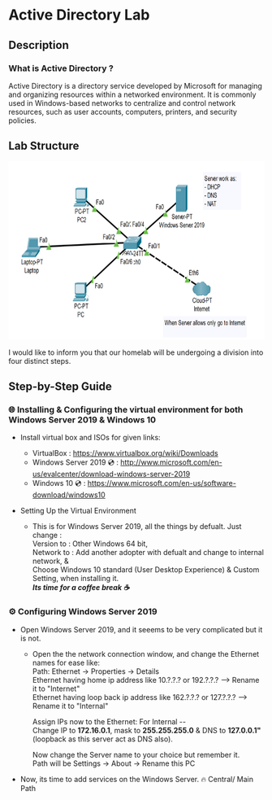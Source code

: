 # Active Directory Lab
## Description
### What is Active Directory ? 

Active Directory is a directory service developed by Microsoft for managing and organizing resources within a networked environment. It is commonly used in Windows-based networks to centralize and control network resources, such as user accounts, computers, printers, and security policies.

## Lab Structure

<img src="https://github.com/uzair-khn/Active_Directory/blob/main/p3.PNG" width="1000px" height="350px">

I would like to inform you that our homelab will be undergoing a division into four distinct steps.

## Step-by-Step Guide

### 🌐 Installing & Configuring the virtual environment for both Windows Server 2019 & Windows 10
- Install virtual box and ISOs for given links: 
  - VirtualBox : <a> https://www.virtualbox.org/wiki/Downloads </a>
  - Windows Server 2019 💿 : <a> http://www.microsoft.com/en-us/evalcenter/download-windows-server-2019 </a>
  - Windows 10 💿 : <a> https://www.microsoft.com/en-us/software-download/windows10 </a>
  
- Setting Up the Virtual Environment
  -  This is for Windows Server 2019, all the things by defualt. Just change : <br/>
        Version to : Other Windows 64 bit, <br/>
        Network to : Add another adopter with defualt and change to internal network, & <br/>
        Choose Windows 10 standard (User Desktop Experience) & Custom Setting, when installing it. <br/>
        ***Its time for a coffee break ☕️*** 
        
### ⚙️ Configuring Windows Server 2019
- Open Windows Server 2019, and it seeems to be very complicated but it is not.
  - Open the the network connection window, and change the Ethernet names for ease like: <br/>
    Path: Ethernet -> Properties -> Details <br/>
    Ethernet having home ip address like 10.?.?.? or 192.?.?.?     -->  Rename it to "Internet" <br/>
    Ethernet having loop back ip address like 162.?.?.? or 127.?.?.?     -->  Rename it to "Internal" <br/>
    
    Assign IPs now to the Ethernet:
    For Internal -- <br/> Change IP to **172.16.0.1**, mask to **255.255.255.0** & DNS to **127.0.0.1"** (loopback as this server act as DNS also).
    
    Now change the Server name to your choice but remember it. <br/> Path will be Settings -> About -> Rename this PC
- Now, its time to add services on the Windows Server. 🔥
  Central/ Main Path    
  
